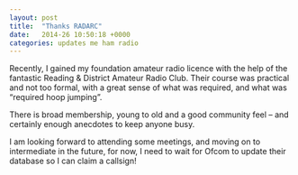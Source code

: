 ```yaml
---
layout: post
title:  "Thanks RADARC"
date:   2014-26 10:50:18 +0000
categories: updates me ham radio
---
```


Recently, I gained my foundation amateur radio licence with the help of the fantastic Reading & District Amateur Radio Club. Their course was practical and not too formal, with a great sense of what was required, and what was “required hoop jumping”.

There is broad membership, young to old and a good community feel – and certainly enough anecdotes to keep anyone busy.

I am looking forward to attending some meetings, and moving on to intermediate in the future, for now, I need to wait for Ofcom to update their database so I can claim a callsign!